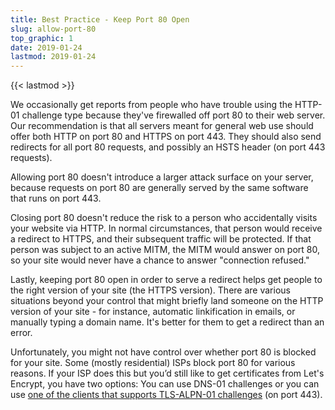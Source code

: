 ```yaml
---
title: Best Practice - Keep Port 80 Open
slug: allow-port-80
top_graphic: 1
date: 2019-01-24
lastmod: 2019-01-24
---
```


{{< lastmod >}}

We occasionally get reports from people who have trouble using the
HTTP-01 challenge type because they've firewalled off port 80 to their
web server. Our recommendation is that all servers meant for general web
use should offer both HTTP on port 80 and HTTPS on port 443. They should
also send redirects for all port 80 requests, and possibly an HSTS header
(on port 443 requests).

Allowing port 80 doesn't introduce a larger attack surface on your server,
because requests on port 80 are generally served by the same software that
runs on port 443.

Closing port 80 doesn't reduce the risk to a person who accidentally
visits your website via HTTP. In normal circumstances, that person
would receive a redirect to HTTPS, and their subsequent traffic will be
protected. If that person was subject to an active MITM, the MITM would
answer on port 80, so your site would never have a chance to answer
"connection refused."

Lastly, keeping port 80 open in order to serve a redirect helps get
people to the right version of your site (the HTTPS version). There are
various situations beyond your control that might briefly land someone
on the HTTP version of your site - for instance, automatic linkification
in emails, or manually typing a domain name. It's better for them to get
a redirect than an error.

Unfortunately, you might not have control over whether port 80
is blocked for your site. Some (mostly residential) ISPs block
port 80 for various reasons. If your ISP does this but you’d
still like to get certificates from Let's Encrypt, you have
two options: You can use DNS-01 challenges or you can use [one of
the clients that supports TLS-ALPN-01 challenges](https://community.letsencrypt.org/t/which-client-support-tls-alpn-challenge/75859/2)
 (on port 443).
